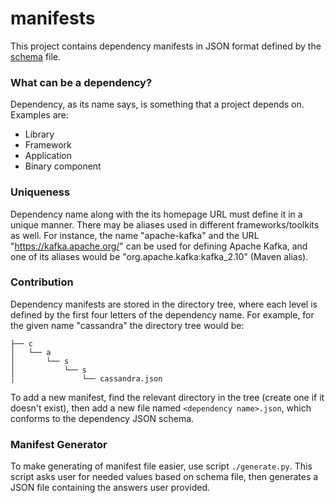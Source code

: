manifests
=========

This project contains dependency manifests in JSON format defined by the [schema](https://github.com/DependencyWatcher/manifests/blob/master/dependency.json) file.

### What can be a dependency? ###

Dependency, as its name says, is something that a project depends on. Examples are:

 * Library
 * Framework
 * Application
 * Binary component

### Uniqueness ###

Dependency name along with the its homepage URL must define it in a unique manner.
There may be aliases used in different frameworks/toolkits as well. For instance,
the name "apache-kafka" and the URL "https://kafka.apache.org/" can be used for defining
Apache Kafka, and one of its aliases would be "org.apache.kafka:kafka_2.10" (Maven alias).

### Contribution ###

Dependency manifests are stored in the directory tree, where each level is defined by the
first four letters of the dependency name. For example, for the given name "cassandra"
the directory tree would be:

    ├── c
    │   └── a
    │       └── s
    │           └── s
    │               └── cassandra.json


To add a new manifest, find the relevant directory in the tree (create one if it doesn't exist),
then add a new file named `<dependency name>.json`, which conforms to the dependency JSON schema.

### Manifest Generator ###

To make generating of manifest file easier, use script `./generate.py`. This script asks user for needed
values based on schema file, then generates a JSON file containing the answers user provided.



